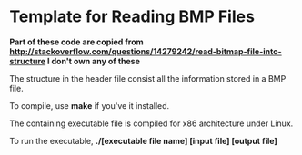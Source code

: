 # Template for Reading BMP Files
**Part of these code are copied from http://stackoverflow.com/questions/14279242/read-bitmap-file-into-structure I don't own any of these**

The structure in the header file consist all the information stored in a BMP file.

To compile, use **make** if you've it installed.

The containing executable file is compiled for x86 architecture under Linux.

To run the executable, **./[executable file name] [input file] [output file]**
